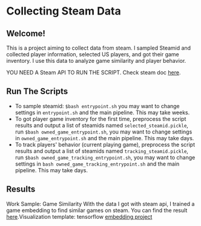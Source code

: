 
# Collecting Steam Data
## Welcome!
This is a project aiming to collect data from steam. I sampled Steamid and collected player information, selected US players, and got their game inventory. I use this data to analyze game similarity and player behavior.

YOU NEED A Steam API TO RUN THE SCRIPT. Check steam doc [here](https://steamcommunity.com/dev).

## Run The Scripts
- To sample steamid: `$bash entrypoint.sh` you may want to change settings in `entrypoint.sh` and the main pipeline. This may take weeks.
- To got player game inventory for the first time, preprocess the script results and output a list of steamids named `selected_steamid.pickle`, run `$bash owned_game_entrypoint.sh`, you may want to change settings in `owned_game_entrypoint.sh` and the main pipeline. This may take days.
- To track players' behavior (current playing game), preprocess the script results and output a list of steamids named `tracking_steamid.pickle`, run `$bash owned_game_tracking_entrypoint.sh`, you may want to change settings in `bash owned_game_tracking_entrypoint.sh` and the main pipeline. This may take days.


## Results

Work Sample: Game Similarity
With the data I got with steam api, I trained a game embedding to find similar games on steam. You can find the result [here](http://www.jessicawangds.com/steam_game_embedding/).Visualization template: tensorflow [embedding project](https://github.com/tensorflow/embedding-projector-standalone)

